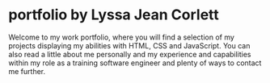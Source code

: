# portfolio by Lyssa Jean Corlett
Welcome to my work portfolio, where you will find a selection of my projects displaying my abilities with HTML, CSS and JavaScript.
You can also read a little about me personally and my experience and capabilities within my role as a training software engineer and plenty of ways to contact me further.

